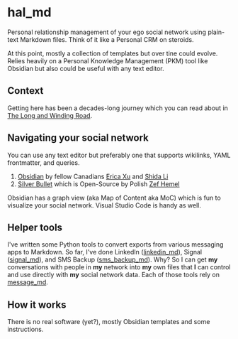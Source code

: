 # hal_md

Personal relationship management of your ego social network using plain-text Markdown files. Think of it like a Personal CRM on steroids.

At this point, mostly a collection of templates but over tine could evolve. Relies heavily on a Personal Knowledge Management (PKM) tool like Obsidian but also could be useful with any text editor.

## Context

Getting here has been a decades-long journey which you can read about in [The Long and Winding Road](docs/journey.md).

## Navigating your social network

You can use any text editor but preferably one that supports wikilinks, YAML frontmatter, and queries.

1. [Obsidian](https://obsidian.md/) by fellow Canadians [Erica Xu](https://github.com/ericaxu) and [Shida Li](https://github.com/lishid)
2. [Silver Bullet](https://github.com/silverbulletmd) which is Open-Source by Polish [Zef Hemel](https://github.com/zefhemel)

Obsidian has a graph view (aka Map of Content aka MoC) which is fun to visualize your social network. Visual Studio Code is handy as well.

## Helper tools

I've written some Python tools to convert exports from various messaging apps to Markdown. So far, I've done LinkedIn ([linkedin_md](https://github.com/thephm/linkedin_md)), Signal ([signal_md](https://github.com/thephm/signal_md)), and SMS Backup ([sms_backup_md](https://github.com/thephm/sms_backup_md)). Why? So I can get **my** conversations with people in **my** network into **my** own files that **I** can control and use directly with **my** social network data. Each of those tools rely on [message_md](https://github.com/thephm/message_md).

## How it works

There is no real software (yet?), mostly Obsidian templates and some instructions.
